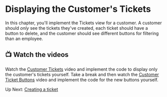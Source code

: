# Displaying the Customer's Tickets
In this chapter, you'll implement the Tickets view for a customer. A customer should _only_ see the tickets they've created, each ticket should have a button to delete, and the customer should see different buttons for filtering than an employee. 

## 📺 Watch the videos
Watch the [Customer Tickets](https://youtu.be/BQ_Q1R6uo9c?si=b9sMQTChwa7DiTl6) video and implement the code to display only the customer's tickets yourself. Take a break and then watch the [Customer Ticket Buttons](https://youtu.be/z77fsw-ZKLc?si=A_YmL5ovakc9flmL) video and implement the code for the new buttons yourself.

Up Next: [Creating a ticket](./REPAIR_CREATE_TICKET.md)